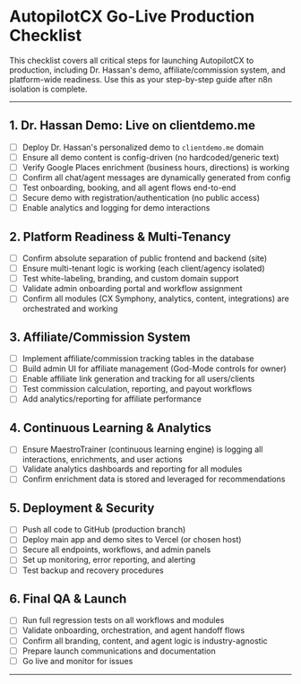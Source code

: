 # AutopilotCX Go-Live Production Checklist

This checklist covers all critical steps for launching AutopilotCX to production, including Dr. Hassan's demo, affiliate/commission system, and platform-wide readiness. Use this as your step-by-step guide after n8n isolation is complete.

---

## 1. Dr. Hassan Demo: Live on clientdemo.me
- [ ] Deploy Dr. Hassan's personalized demo to `clientdemo.me` domain
- [ ] Ensure all demo content is config-driven (no hardcoded/generic text)
- [ ] Verify Google Places enrichment (business hours, directions) is working
- [ ] Confirm all chat/agent messages are dynamically generated from config
- [ ] Test onboarding, booking, and all agent flows end-to-end
- [ ] Secure demo with registration/authentication (no public access)
- [ ] Enable analytics and logging for demo interactions

## 2. Platform Readiness & Multi-Tenancy
- [ ] Confirm absolute separation of public frontend and backend (site)
- [ ] Ensure multi-tenant logic is working (each client/agency isolated)
- [ ] Test white-labeling, branding, and custom domain support
- [ ] Validate admin onboarding portal and workflow assignment
- [ ] Confirm all modules (CX Symphony, analytics, content, integrations) are orchestrated and working

## 3. Affiliate/Commission System
- [ ] Implement affiliate/commission tracking tables in the database
- [ ] Build admin UI for affiliate management (God-Mode controls for owner)
- [ ] Enable affiliate link generation and tracking for all users/clients
- [ ] Test commission calculation, reporting, and payout workflows
- [ ] Add analytics/reporting for affiliate performance

## 4. Continuous Learning & Analytics
- [ ] Ensure MaestroTrainer (continuous learning engine) is logging all interactions, enrichments, and user actions
- [ ] Validate analytics dashboards and reporting for all modules
- [ ] Confirm enrichment data is stored and leveraged for recommendations

## 5. Deployment & Security
- [ ] Push all code to GitHub (production branch)
- [ ] Deploy main app and demo sites to Vercel (or chosen host)
- [ ] Secure all endpoints, workflows, and admin panels
- [ ] Set up monitoring, error reporting, and alerting
- [ ] Test backup and recovery procedures

## 6. Final QA & Launch
- [ ] Run full regression tests on all workflows and modules
- [ ] Validate onboarding, orchestration, and agent handoff flows
- [ ] Confirm all branding, content, and agent logic is industry-agnostic
- [ ] Prepare launch communications and documentation
- [ ] Go live and monitor for issues

---
